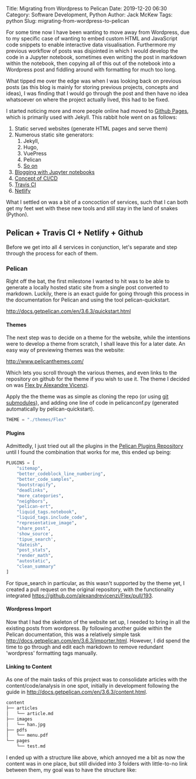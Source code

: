 Title: Migrating from Wordpress to Pelican
Date: 2019-12-20 06:30
Category: Software Development, Python
Author: Jack McKew
Tags: python
Slug: migrating-from-wordpress-to-pelican

For some time now I have been wanting to move away from Wordpress, due to my specific case of wanting to embed custom HTML and JavaScript code snippets to enable interactive data visualisation. Furthermore my previous workflow of posts was disjointed in which I would develop the code in a Jupyter notebook, sometimes even writing the post in markdown within the notebook, then copying all of this out of the notebook into a Wordpress post and fiddling around with formatting for much too long. 

What tipped me over the edge was when I was looking back on previous posts (as this blog is mainly for storing previous projects, concepts and ideas), I was finding that I would go through the post and then have no idea whatsoever on where the project actually lived, this had to be fixed.

I started noticing more and more people online had moved to [Github Pages](https://pages.github.com/), which is primarily used with Jekyll. This rabbit hole went on as follows:

1. Static served websites (generate HTML pages and serve them)
2. Numerous static site generators:
   1. Jekyll,
   2. Hugo,
   3. VuePress
   4. Pelican
   5. [So on](https://www.staticgen.com/)
3. [Blogging with Jupyter notebooks](https://dev.to/shivbhosale/jupyter-notebooks-as-blogs-26l1)
4. [Concept of CI/CD](https://stackify.com/what-is-cicd-whats-important-and-how-to-get-it-right/)
5. [Travis CI](https://travis-ci.com/)
6. [Netlify](https://www.netlify.com/)

What I settled on was a bit of a concoction of services, such that I can both get my feet wet with these new tools and still stay in the land of snakes (Python).

## Pelican + Travis CI + Netlify + Github

Before we get into all 4 services in conjunction, let's separate and step through the process for each of them.

### Pelican

Right off the bat, the first milestone I wanted to hit was to be able to generate a locally hosted static site from a single post converted to markdown. Luckily, there is an exact guide for going through this process in the documentation for Pelican and using the tool pelican-quickstart.

http://docs.getpelican.com/en/3.6.3/quickstart.html

#### Themes

The next step was to decide on a theme for the website, while the intentions were to develop a theme from scratch, I shall leave this for a later date. An easy way of previewing themes was the website:

http://www.pelicanthemes.com/

Which lets you scroll through the various themes, and even links to the repository on github for the theme if you wish to use it. The theme I decided on was [Flex by Alexandre Vicenzi](https://github.com/alexandrevicenzi/Flex).

Apply the the theme was as simple as cloning the repo (or using [git submodules](https://www.atlassian.com/git/tutorials/git-submodule)), and adding one line of code in pelicanconf.py (generated automatically by pelican-quickstart).

```python
THEME = "./themes/Flex"
```

#### Plugins

Admittedly, I just tried out all the plugins in the [Pelican Plugins Repository](https://github.com/getpelican/pelican-plugins) until I found the combination that works for me, this ended up being:

```python
PLUGINS = [
    "sitemap",
    "better_codeblock_line_numbering",
    "better_code_samples",
    "bootstrapify",
    "deadlinks",
    "more_categories",
    "neighbors",
    "pelican-ert",
    "liquid_tags.notebook",
    "liquid_tags.include_code",
    "representative_image",
    "share_post",
    'show_source',
    'tipue_search',
    "dateish",
    "post_stats",
    "render_math",
    "autostatic",
    "clean_summary"
]
```

For tipue_search in particular, as this wasn't supported by the theme yet, I created a pull request on the original repository, with the functionality integrated https://github.com/alexandrevicenzi/Flex/pull/193.

#### Wordpress Import

Now that I had the skeleton of the website set up, I needed to bring in all the existing posts from wordpress. By following another guide within the Pelican documentation, this was a relatively simple task http://docs.getpelican.com/en/3.6.3/importer.html. However, I did spend the time to go through and edit each markdown to remove redundant 'wordpress' formatting tags manually.

#### Linking to Content

As one of the main tasks of this project was to consolidate articles with the content/code/analysis in one spot, initially in development following the guide in http://docs.getpelican.com/en/3.6.3/content.html. 

```bash
content
├── articles
│   └── article.md
├── images
│   └── han.jpg
├── pdfs
│   └── menu.pdf
└── pages
    └── test.md
```

I ended up with a structure like above, which annoyed me a bit as now the content was in one place, but still divided into 3 folders with little-to-no link between them, my goal was to have the structure like:

